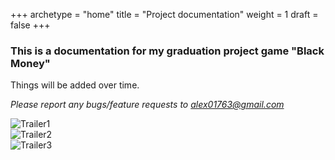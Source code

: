 +++ 
archetype = "home" 
title = "Project documentation" 
weight = 1
draft = false
+++

### This is a documentation for my graduation project game "Black Money"

Things will be added over time.

*Please report any bugs/feature requests to alex01763@gmail.com*

![Trailer1](/images/Grad_project_trailer3.gif)   
![Trailer2](/images/Grad_project_trailer2.gif)   
![Trailer3](/images/Grad_project_trailer1.gif)    
